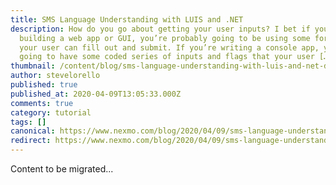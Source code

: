 ```yaml
---
title: SMS Language Understanding with LUIS and .NET
description: How do you go about getting your user inputs? I bet if you’re
  building a web app or GUI, you’re probably going to be using some form that
  your user can fill out and submit. If you’re writing a console app, you’re
  going to have some coded series of inputs and flags that your user […]
thumbnail: /content/blog/sms-language-understanding-with-luis-and-net-dr/Blog_SMS-Language_1200x600.png
author: stevelorello
published: true
published_at: 2020-04-09T13:05:33.000Z
comments: true
category: tutorial
tags: []
canonical: https://www.nexmo.com/blog/2020/04/09/sms-language-understanding-with-luis-and-net-dr
redirect: https://www.nexmo.com/blog/2020/04/09/sms-language-understanding-with-luis-and-net-dr
---
```


Content to be migrated...
